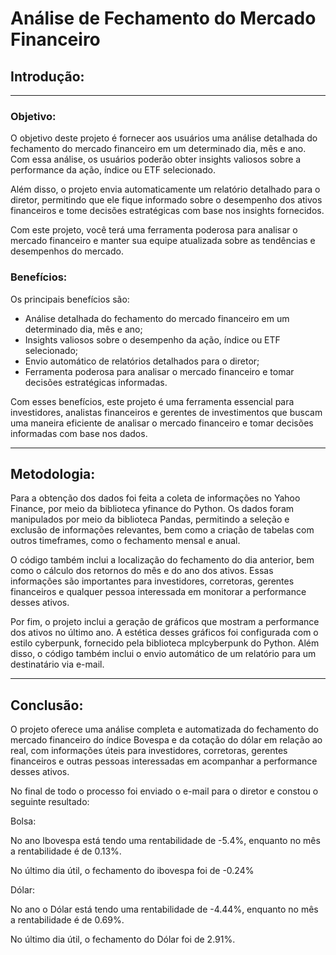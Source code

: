 # Análise de Fechamento do Mercado Financeiro



## Introdução: 

----


### Objetivo:

O objetivo deste projeto é fornecer aos usuários uma análise detalhada do fechamento do mercado financeiro em um determinado dia, mês e ano. Com essa análise, os usuários poderão obter insights valiosos sobre a performance da ação, índice ou ETF selecionado.

Além disso, o projeto envia automaticamente um relatório detalhado para o diretor, permitindo que ele fique informado sobre o desempenho dos ativos financeiros e tome decisões estratégicas com base nos insights fornecidos.

Com este projeto, você terá uma ferramenta poderosa para analisar o mercado financeiro e manter sua equipe atualizada sobre as tendências e desempenhos do mercado.

### Benefícios:
Os principais benefícios são:

* Análise detalhada do fechamento do mercado financeiro em um determinado dia, mês e ano;
* Insights valiosos sobre o desempenho da ação, índice ou ETF selecionado;
* Envio automático de relatórios detalhados para o diretor;
* Ferramenta poderosa para analisar o mercado financeiro e tomar decisões estratégicas informadas.

Com esses benefícios, este projeto é uma ferramenta essencial para investidores, analistas financeiros e gerentes de investimentos que buscam uma maneira eficiente de analisar o mercado financeiro e tomar decisões informadas com base nos dados.

---

## Metodologia:

Para a obtenção dos dados foi feita a coleta de informações no Yahoo Finance, por meio da biblioteca yfinance do Python. Os dados foram manipulados por meio da biblioteca Pandas, permitindo a seleção e exclusão de informações relevantes, bem como a criação de tabelas com outros timeframes, como o fechamento mensal e anual.

O código também inclui a localização do fechamento do dia anterior, bem como o cálculo dos retornos do mês e do ano dos ativos. Essas informações são importantes para investidores, corretoras, gerentes financeiros e qualquer pessoa interessada em monitorar a performance desses ativos.

Por fim, o projeto inclui a geração de gráficos que mostram a performance dos ativos no último ano. A estética desses gráficos foi configurada com o estilo cyberpunk, fornecido pela biblioteca mplcyberpunk do Python. Além disso, o código também inclui o envio automático de um relatório para um destinatário via e-mail.

---

## Conclusão:

O projeto oferece uma análise completa e automatizada do fechamento do mercado financeiro do índice Bovespa e da cotação do dólar em relação ao real, com informações úteis para investidores, corretoras, gerentes financeiros e outras pessoas interessadas em acompanhar a performance desses ativos.

No final de todo o processo foi enviado o e-mail para o diretor e constou o seguinte resultado:

Bolsa:

No ano Ibovespa está tendo uma rentabilidade de -5.4%,
enquanto no mês a rentabilidade é de 0.13%.

No último dia útil, o fechamento do ibovespa foi de -0.24%

Dólar:

No ano o Dólar está tendo uma rentabilidade de -4.44%,
enquanto no mês a rentabilidade é de 0.69%.

No último dia útil, o fechamento do Dólar foi de 2.91%.

